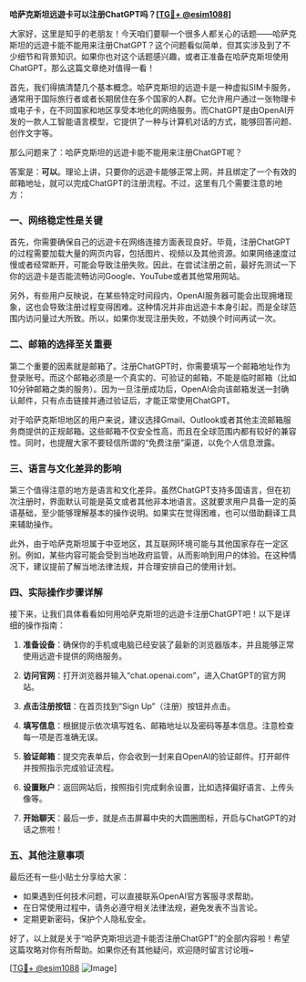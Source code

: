 **哈萨克斯坦远遊卡可以注册ChatGPT吗？[[TG💪+ @esim1088](https://t.me/s/esim1088)]**

大家好，这里是知乎的老朋友！今天咱们要聊一个很多人都关心的话题——哈萨克斯坦的远遊卡能不能用来注册ChatGPT？这个问题看似简单，但其实涉及到了不少细节和背景知识。如果你也对这个话题感兴趣，或者正准备在哈萨克斯坦使用ChatGPT，那么这篇文章绝对值得一看！

首先，我们得搞清楚几个基本概念。哈萨克斯坦的远遊卡是一种虚拟SIM卡服务，通常用于国际旅行者或者长期居住在多个国家的人群。它允许用户通过一张物理卡或电子卡，在不同国家和地区享受本地化的网络服务。而ChatGPT是由OpenAI开发的一款人工智能语言模型，它提供了一种与计算机对话的方式，能够回答问题、创作文字等。

那么问题来了：哈萨克斯坦的远遊卡能不能用来注册ChatGPT呢？

答案是：**可以**。理论上讲，只要你的远遊卡能够正常上网，并且绑定了一个有效的邮箱地址，就可以完成ChatGPT的注册流程。不过，这里有几个需要注意的地方：

### 一、网络稳定性是关键

首先，你需要确保自己的远遊卡在网络连接方面表现良好。毕竟，注册ChatGPT的过程需要加载大量的网页内容，包括图片、视频以及其他资源。如果网络速度过慢或者经常断开，可能会导致注册失败。因此，在尝试注册之前，最好先测试一下你的远遊卡是否能流畅访问Google、YouTube或者其他常用网站。

另外，有些用户反映说，在某些特定时间段内，OpenAI服务器可能会出现拥堵现象，这也会导致注册过程变得困难。这种情况并非由远遊卡本身引起，而是全球范围内访问量过大所致。所以，如果你发现注册失败，不妨换个时间再试一次。

### 二、邮箱的选择至关重要

第二个重要的因素就是邮箱了。注册ChatGPT时，你需要填写一个邮箱地址作为登录账号。而这个邮箱必须是一个真实的、可验证的邮箱，不能是临时邮箱（比如10分钟邮箱之类的服务）。因为一旦注册成功后，OpenAI会向该邮箱发送一封确认邮件，只有点击链接并通过验证后，才能正常使用ChatGPT。

对于哈萨克斯坦地区的用户来说，建议选择Gmail、Outlook或者其他主流邮箱服务商提供的正规邮箱。这些邮箱不仅安全性高，而且在全球范围内都有较好的兼容性。同时，也提醒大家不要轻信所谓的“免费注册”渠道，以免个人信息泄露。

### 三、语言与文化差异的影响

第三个值得注意的地方是语言和文化差异。虽然ChatGPT支持多国语言，但在初次注册时，界面默认可能是英文或者其他非本地语言。这就要求用户具备一定的英语基础，至少能够理解基本的操作说明。如果实在觉得困难，也可以借助翻译工具来辅助操作。

此外，由于哈萨克斯坦属于中亚地区，其互联网环境可能与其他国家存在一定区别。例如，某些内容可能会受到当地政府监管，从而影响到用户的体验。在这种情况下，建议提前了解当地法律法规，并合理安排自己的使用计划。

### 四、实际操作步骤详解

接下来，让我们具体看看如何用哈萨克斯坦的远遊卡注册ChatGPT吧！以下是详细的操作指南：

1. **准备设备**：确保你的手机或电脑已经安装了最新的浏览器版本，并且能够正常使用远遊卡提供的网络服务。
   
2. **访问官网**：打开浏览器并输入“chat.openai.com”，进入ChatGPT的官方网站。

3. **点击注册按钮**：在首页找到“Sign Up”（注册）按钮并点击。

4. **填写信息**：根据提示依次填写姓名、邮箱地址以及密码等基本信息。注意检查每一项是否准确无误。

5. **验证邮箱**：提交完表单后，你会收到一封来自OpenAI的验证邮件。打开邮件并按照指示完成验证流程。

6. **设置账户**：返回网站后，按照指引完成剩余设置，比如选择偏好语言、上传头像等。

7. **开始聊天**：最后一步，就是点击屏幕中央的大圆圈图标，开启与ChatGPT的对话之旅啦！

### 五、其他注意事项

最后还有一些小贴士分享给大家：

- 如果遇到任何技术问题，可以直接联系OpenAI官方客服寻求帮助。
- 在日常使用过程中，请务必遵守相关法律法规，避免发表不当言论。
- 定期更新密码，保护个人隐私安全。

好了，以上就是关于“哈萨克斯坦远遊卡能否注册ChatGPT”的全部内容啦！希望这篇攻略对你有所帮助。如果你还有其他疑问，欢迎随时留言讨论哦~

[[TG💪+ @esim1088](https://t.me/s/esim1088) ![Image](https://i.postimg.cc/4NQfJmqS/Snipaste-2025-05-13-00-14-12.png)]